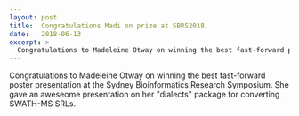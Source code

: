 ```yaml
---
layout: post
title:  Congratulations Madi on prize at SBRS2018.
date:   2018-06-13
excerpt: >
  Congratulations to Madeleine Otway on winning the best fast-forward poster presentation.
---
```



Congratulations to Madeleine Otway on winning the best fast-forward poster presentation at the Sydney Bioinformatics Research Symposium. She gave an aweseome presentation on her "dialects" package for converting SWATH-MS SRLs.